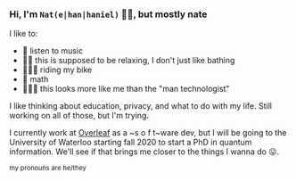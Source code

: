 ### Hi, I'm `Nat(e|han|haniel)` 👋🏻, but mostly nate

<!-- Here's a pic of me going real real fast. One might say I'm zooming.
<img src="zooming.png"
     alt="heres a pic of me all blurred like im going real real fast"
     width="300"
     style="float: right; margin-left:20px"> -->

I like to:
 - 🎵 listen to music
 - 🛀🏻 this is supposed to be relaxing, I don't just like bathing
 - 🚵🏻‍♀️ riding my bike
 - 🧮 math
 - 👩🏼‍💻 this looks more like me than the "man technologist"

I like thinking about education, privacy, and what to do with my life. Still working on all of those, but I'm trying.

I currently work at [Overleaf](https://www.overleaf.com) as a \~s o f t\~ware dev, but I will be going to the University of Waterloo starting fall 2020 to start a PhD in quantum information. We'll see if that brings me closer to the things I wanna do 😛.


<small>
my pronouns are he/they
</small>